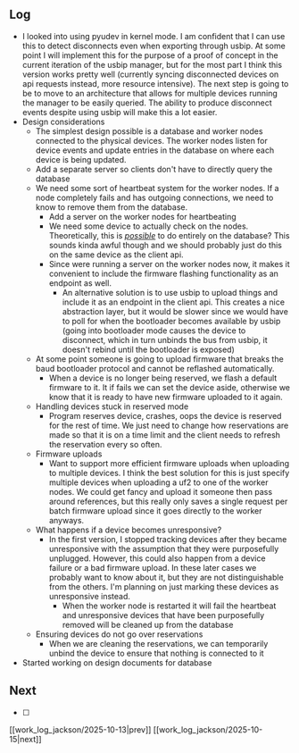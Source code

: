## Log
- I looked into using pyudev in kernel mode. I am confident that I can use this to detect disconnects even when exporting through usbip. At some point I will implement this for the purpose of a proof of concept in the current iteration of the usbip manager, but for the most part I think this version works pretty well (currently syncing disconnected devices on api requests instead, more resource intensive). The next step is going to be to move to an architecture that allows for multiple devices running the manager to be easily queried. The ability to produce disconnect events despite using usbip will make this a lot easier. 
- Design considerations 
	- The simplest design possible is a database and worker nodes connected to the physical devices. The worker nodes listen for device events and update entries in the database on where each device is being updated.
	- Add a separate server so clients don't have to directly query the database
	- We need some sort of heartbeat system for the worker nodes. If a node completely fails and has outgoing connections, we need to know to remove them from the database.
		- Add a server on the worker nodes for heartbeating
		- We need some device to actually check on the nodes. Theoretically, this is [*possible*](https://blog.dotnetframework.org/2019/09/17/make-a-http-request-from-sqlserver-using-a-clr-udf/) to do entirely on the database? This sounds kinda awful though and we should probably just do this on the same device as the client api. 
		- Since were running a server on the worker nodes now, it makes it convenient to include the firmware flashing functionality as an endpoint as well. 
			- An alternative solution is to use usbip to upload things and include it as an endpoint in the client api. This creates a nice abstraction layer, but it would be slower since we would have to poll for when the bootloader becomes available by usbip (going into bootloader mode causes the device to disconnect, which in turn unbinds the bus from usbip, it doesn't rebind until the bootloader is exposed)
	- At some point someone is going to upload firmware that breaks the baud bootloader protocol and cannot be reflashed automatically.
		- When a device is no longer being reserved, we flash a default firmware to it. It if fails we can set the device aside, otherwise we know that it is ready to have new firmware uploaded to it again.
	- Handling devices stuck in reserved mode
		- Program reserves device, crashes, oops the device is reserved for the rest of time. We just need to change how reservations are made so that it is on a time limit and the client needs to refresh the reservation every so often.
	- Firmware uploads
		- Want to support more efficient firmware uploads when uploading to multiple devices. I think the best solution for this is just specify multiple devices when uploading a uf2 to one of the worker nodes. We could get fancy and upload it someone then pass around references, but this really only saves a single request per batch firmware upload since it goes directly to the worker anyways. 
	- What happens if a device becomes unresponsive?
		- In the first version, I stopped tracking devices after they became unresponsive with the assumption that they were purposefully unplugged. However, this could also happen from a device failure or a bad firmware upload. In these later cases we probably want to know about it, but they are not distinguishable from the others. I'm planning on just marking these devices as unresponsive instead.
			- When the worker node is restarted it will fail the heartbeat and unresponsive devices that have been purposefully removed will be cleaned up from the database
	- Ensuring devices do not go over reservations
		- When we are cleaning the reservations, we can temporarily unbind the device to ensure that nothing is connected to it
- Started working on design documents for database
## Next
- [ ]

[[work_log_jackson/2025-10-13|prev]] [[work_log_jackson/2025-10-15|next]]
